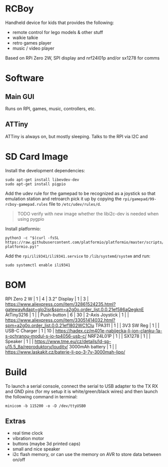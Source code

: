 # RCBoy

Handheld device for kids that provides the following:

- remote control for lego models & other stuff
- walkie talkie
- retro games player
- music / video player

Based on RPi Zero 2W, SPI display and nrf24l01p and/or sx1278 for comms

# Software

## Main GUI

Runs on RPI, games, music, controllers, etc. 

## ATTiny

ATTiny is always on, but mostly sleeping. Talks to the RPI via I2C and 


# SD Card Image

Install the development dependencies:

    sudo apt-get install libevdev-dev
    sudo apt-get install pigpio

Add the udev rule for the gamepad to be recognized as a joystick so that emulation station and retroarch pick it up by copying the `rpi/gamepad/99-rcboy-gamepad.rules` file to `/etc/udev/rules/d`. 

> TODO verify with new image whether the libi2c-dev is needed when using pygpio

Install platformio:

    python3 -c "$(curl -fsSL https://raw.githubusercontent.com/platformio/platformio/master/scripts/get-platformio.py)"


Add the `rpi/ili9341/ili9341.service` to `/lib/systemd/system` and run:

    sudo systemctl enable ili9341


# BOM

RPI Zero 2 W    | 1   |  4  |
3.2" Display    | 1   |  3  | https://www.aliexpress.com/item/32861524235.html?gatewayAdapt=glo2isr&spm=a2g0o.order_list.0.0.21ef586aQegknE
AtTiny3216      | 1   |     |
Push-button     | 6   | 30  |
2-Axis Joystick | 1   |     | https://www.aliexpress.com/item/33051414032.html?spm=a2g0o.order_list.0.0.21ef1802WC1CIu
TPA311          | 1   |     |
3V3 SW Reg      | 1   |     |
USB-C Charger   | 1   | 10  | https://hadex.cz/m401e-nabijecka-li-ion-clanku-1a-s-ochranou-modul-s-io-tp4056-usb-c/
NRF24L01P       | 1   |     |
SX1278          | 1   |     |
Speaker         | 1   |     | https://www.tme.eu/cz/details/ld-sp-u15.5_8a/reproduktory/loudity/
3000mAh battery | 1   |     | https://www.laskakit.cz/baterie-li-po-3-7v-3000mah-lipo/

# Build

To launch a serial console, connect the serial to USB adapter to the TX RX and GND pins (for my setup it is white/green/black wires) and then launch the following command in terminal:

    minicom -b 115200 -o -D /dev/ttyUSB0

## Extras

- real time clock
- vibration motor
- buttons (maybe 3d printed caps)
- small and nice speaker
- i2c flash memory, or can use the memory on AVR to store data between on/off
